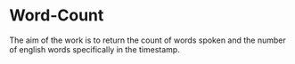 # Word-Count
The aim of the work is to return the count of words spoken and the number of english words specifically in the timestamp.

